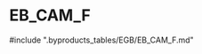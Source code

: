 # EB_CAM_F

<!-- ATTENTION : Ne pas supprimer ou modifier la ligne ci-dessous -->
#include ".byproducts_tables/EGB/EB_CAM_F.md"
<!-- ATTENTION : Ne pas supprimer ou modifier la ligne ci-dessus -->
